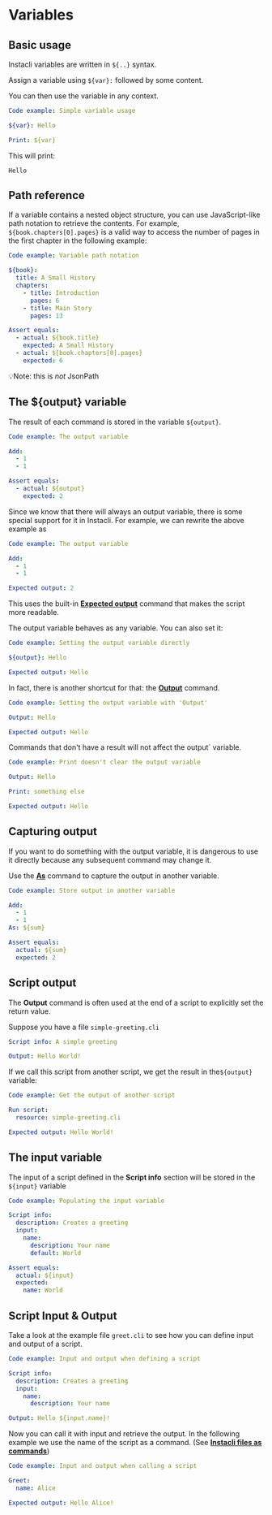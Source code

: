 # Variables

## Basic usage

Instacli variables are written in `${..}` syntax.

Assign a variable using `${var}:` followed by some content.

You can then use the variable in any context.

```yaml instacli
Code example: Simple variable usage

${var}: Hello

Print: ${var}
```

This will print:

```script output
Hello
```

<!-- TODO add support for 'script output' in tests -->

## Path reference

If a variable contains a nested object structure, you can use JavaScript-like path notation to retrieve the contents.
For example, `${book.chapters[0].pages}` is a valid way to access the number of pages in the first chapter in the
following example:

```yaml instacli
Code example: Variable path notation

${book}:
  title: A Small History
  chapters:
    - title: Introduction
      pages: 6
    - title: Main Story
      pages: 13

Assert equals:
  - actual: ${book.title}
    expected: A Small History
  - actual: ${book.chapters[0].pages}
    expected: 6
```

💡Note: this is _not_ JsonPath

## The ${output} variable

The result of each command is stored in the variable `${output}`.

```yaml instacli
Code example: The output variable

Add:
  - 1
  - 1

Assert equals:
  - actual: ${output}
    expected: 2
```

Since we know that there will always an output variable, there is some special support for it in Instacli. For example,
we can rewrite the above example as

```yaml instacli
Code example: The output variable

Add:
  - 1
  - 1

Expected output: 2
```

This uses the built-in **[Expected output](../commands/instacli/testing/Expected%20output.spec.md)** command that makes
the script more readable.

The output variable behaves as any variable. You can also set it:

```yaml instacli
Code example: Setting the output variable directly

${output}: Hello

Expected output: Hello
```

In fact, there is another shortcut for that: the **[Output](../commands/instacli/variables/Output.spec.md)** command.

```yaml instacli
Code example: Setting the output variable with 'Output'

Output: Hello

Expected output: Hello
```

Commands that don't have a result will not affect the output` variable.

```yaml instacli
Code example: Print doesn't clear the output variable

Output: Hello

Print: something else

Expected output: Hello
```

## Capturing output

If you want to do something with the output variable, it is dangerous to use it directly because any subsequent command
may change it.

Use the **[As](../commands/instacli/variables/As.spec.md)** command to capture the output in another variable.

```yaml instacli
Code example: Store output in another variable

Add:
  - 1
  - 1
As: ${sum}

Assert equals:
  actual: ${sum}
  expected: 2
```

## Script output

The **Output** command is often used at the end of a script to explicitly set the return value.

Suppose you have a file `simple-greeting.cli`

```yaml file:simple-greeting.cli
Script info: A simple greeting

Output: Hello World!
```

If we call this script from another script, we get the result in the`${output}` variable:

```yaml instacli
Code example: Get the output of another script

Run script:
  resource: simple-greeting.cli

Expected output: Hello World!
```

## The input variable

The input of a script defined in the **Script info** section will be stored in the `${input}` variable

```yaml instacli
Code example: Populating the input variable

Script info:
  description: Creates a greeting
  input:
    name:
      description: Your name
      default: World

Assert equals:
  actual: ${input}
  expected:
    name: World
```

## Script Input & Output

Take a look at the example file `greet.cli` to see how you can define input and output of a script.

```yaml file:greet.cli
Code example: Input and output when defining a script

Script info:
  description: Creates a greeting
  input:
    name:
      description: Your name

Output: Hello ${input.name}!
```

Now you can call it with input and retrieve the output. In the following example we use the name of the script as a
command. (See **[Instacli files as commands](../commands/instacli/files/Instacli%20files%20as%20commands.spec.md)**)

```yaml instacli
Code example: Input and output when calling a script

Greet:
  name: Alice

Expected output: Hello Alice!
```